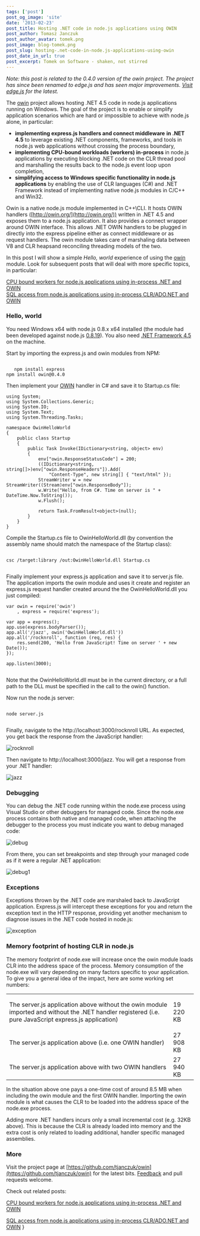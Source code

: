 ```yaml
---
tags: ['post']
post_og_image: 'site'
date: '2013-02-23'  
post_title: Hosting .NET code in node.js applications using OWIN
post_author: Tomasz Janczuk
post_author_avatar: tomek.png
post_image: blog-tomek.png
post_slug: hosting-.net-code-in-node.js-applications-using-owin
post_date_in_url: true
post_excerpt: Tomek on Software - shaken, not stirred
---
```





*Note: this post is related to the 0.4.0 version of the owin project. The project has since been renamed to edge.js and has seen major improvements. [Visit edge.js](http://tomasz.janczuk.org/2013/03/run-c-and-nodejs-code-in-process-with.html) for the latest.*  

The [owin](https://github.com/tjanczuk/owin) project allows hosting .NET 4.5 code in node.js applications running on Windows. The goal of the project is to enable or simplify application scenarios which are hard or impossible to achieve with node.js alone, in particular:  

* **implementing express.js handlers and connect middleware** **in .NET 4.5** to leverage existing .NET components, frameworks, and tools in node.js web applications without crossing the process boundary,  
* **implementing CPU-bound workloads (workers) in-process** in node.js applications by executing blocking .NET code on the CLR thread pool and marshalling the results back to the node.js event loop upon completion,  
* **simplifying access to Windows specific functionality in node.js applications** by enabling the use of CLR languages (C#) and .NET Framework instead of implementing native node.js modules in C/C++ and Win32.  
  

Owin is a native node.js module implemented in C++\CLI. It hosts OWIN handlers ([http://owin.org/](http://owin.org/)) written in .NET 4.5 and exposes them to a node.js application. It also provides a connect wrapper around OWIN interface. This allows .NET OWIN handlers to be plugged in directly into the express pipeline either as connect middleware or as request handlers. The owin module takes care of marshaling data between V8 and CLR heapsand reconciling threading models of the two.  

In this post I will show a simple *Hello, world* experience of using the [owin](https://github.com/tjanczuk/owin) module. Look for subsequent posts that will deal with more specific topics, in particular:  

[CPU bound workers for node.js applications using in-process .NET and OWIN](http://tomasz.janczuk.org/2013/02/cpu-bound-workers-for-nodejs.html)       
[SQL access from node.js applications using in-process CLR/ADO.NET and OWIN](http://tomasz.janczuk.org/2013/02/access-ms-sql-from-nodejs-application.html)  

### Hello, world  

You need Windows x64 with node.js 0.8.x x64 installed (the module had been developed against node.js [0.8.19](http://nodejs.org/dist/v0.8.19/)). You also need [.NET Framework 4.5](http://www.microsoft.com/en-us/download/details.aspx?id=30653) on the machine.   

Start by importing the express.js and owin modules from NPM:  

```

   npm install express  
npm install owin@0.4.0

```


Then implement your [OWIN](http://owin.org/) handler in C# and save it to Startup.cs file:

```
using System;  
using System.Collections.Generic;  
using System.IO;  
using System.Text;  
using System.Threading.Tasks;  
  
namespace OwinHelloWorld  
{  
    public class Startup  
    {  
        public Task Invoke(IDictionary<string, object> env)  
        {  
            env["owin.ResponseStatusCode"] = 200;  
            ((IDictionary<string, string[]>)env["owin.ResponseHeaders"]).Add(  
                "Content-Type", new string[] { "text/html" });  
            StreamWriter w = new StreamWriter((Stream)env["owin.ResponseBody"]);  
            w.Write("Hello, from C#. Time on server is " + DateTime.Now.ToString());  
            w.Flush();  
  
            return Task.FromResult<object>(null);  
        }  
    }  
}

```


Compile the Startup.cs file to OwinHelloWorld.dll (by convention the assembly name should match the namespace of the Startup class):

```

csc /target:library /out:OwinHelloWorld.dll Startup.cs
  

```


Finally implement your express.js application and save it to server.js file. The application imports the owin module and uses it create and register an express.js request handler created around the the OwinHelloWorld.dll you just compiled: 

```
var owin = require('owin')  
    , express = require('express');  
  
var app = express();  
app.use(express.bodyParser());  
app.all('/jazz', owin('OwinHelloWorld.dll'))  
app.all('/rocknroll', function (req, res) {  
    res.send(200, 'Hello from JavaScript! Time on server ' + new Date());  
});  
  
app.listen(3000);
  

```


Note that the OwinHelloWorld.dll must be in the current directory, or a full path to the DLL must be specified in the call to the owin() function. 

Now run the node.js server:

```

node server.js
  

```


Finally, navigate to the http://localhost:3000/rocknroll URL. As expected, you get back the response from the JavaScript handler:

 ![rocknroll](http://lh5.ggpht.com/-YOMzn39PGjY/USmSt2VcqdI/AAAAAAAADZs/HTNBUQLwU7E/rocknroll_thumb%25255B1%25255D.png?imgmax=800) 

Then navigate to http://localhost:3000/jazz. You will get a response from your .NET handler:

 ![jazz](http://lh4.ggpht.com/-3Oe31uLi0cQ/USmSusqcsrI/AAAAAAAADZ8/XNY_UkpFRZE/jazz_thumb%25255B1%25255D.png?imgmax=800) 

### Debugging

You can debug the .NET code running within the node.exe process using Visual Studio or other debuggers for managed code. Since the node.exe process contains both native and managed code, when attaching the debugger to the process you must indicate you want to debug managed code:

 ![debug](http://lh5.ggpht.com/-JkoYc4xyyKk/USmSwWGeJMI/AAAAAAAADaM/XOVlECi6sbs/debug_thumb%25255B3%25255D.png?imgmax=800) 

From there, you can set breakpoints and step through your managed code as if it were a regular .NET application:

 ![debug1](http://lh6.ggpht.com/-lux6mnkXehg/USmSxjAiD4I/AAAAAAAADac/nvSDP1hRqpg/debug1_thumb%25255B2%25255D.png?imgmax=800) 

### Exceptions

Exceptions thrown by the .NET code are marshaled back to JavaScript application. Express.js will intercept these exceptions for you and return the exception text in the HTTP response, providing yet another mechanism to diagnose issues in the .NET code hosted in node.js:

 ![exception](http://lh4.ggpht.com/-GraSQ6f7poQ/USmSy8Pzr9I/AAAAAAAADas/VcPjn2sz-eA/exception_thumb%25255B2%25255D.png?imgmax=800)

### Memory footprint of hosting CLR in node.js

The memory footprint of node.exe will increase once the owin module loads CLR into the address space of the process. Memory consumption of the node.exe will vary depending on many factors specific to your application. To give you a general idea of the impact, here are some working set numbers:
<table><tr><td>The server.js application above without the owin module imported and without the .NET handler registered (i.e. pure JavaScript express.js application)</td><td>

19 220 KB</td></tr><tr><td>The server.js application above (i.e. one OWIN handler)</td><td>27 908 KB</td></tr><tr><td>The server.js application above with two OWIN handlers</td><td>27 940 KB</td></tr></table>


In the situation above one pays a one-time cost of around 8.5 MB when including the owin module and the first OWIN handler. Importing the owin module is what causes the CLR to be loaded into the address space of the node.exe process.

Adding more .NET handlers incurs only a small incremental cost (e.g. 32KB above). This is because the CLR is already loaded into memory and the extra cost is only related to loading additional, handler specific managed assemblies.

### More

Visit the project page at [https://github.com/tjanczuk/owin](https://github.com/tjanczuk/owin) for the latest bits. [Feedback](https://github.com/tjanczuk/owin/issues) and pull requests welcome.

Check out related posts:

[CPU bound workers for node.js applications using in-process .NET and OWIN](http://tomasz.janczuk.org/2013/02/cpu-bound-workers-for-nodejs.html) 

    
[SQL access from node.js applications using in-process CLR/ADO.NET and OWIN](http://tomasz.janczuk.org/2013/02/access-ms-sql-from-nodejs-application.html)  }